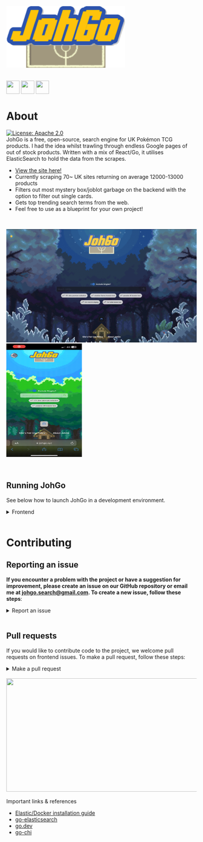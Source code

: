 <img src="frontend/src/images/johgoLogo.png">

<br/>

<br/>

<img src="https://cdn.jsdelivr.net/npm/programming-languages-logos/src/go/go.png" height="35" width="35">   <img src="https://upload.wikimedia.org/wikipedia/commons/a/a7/React-icon.svg" height="35" width="35">   <img src="https://cdn.iconscout.com/icon/free/png-256/elasticsearch-226094.png" height="35" width="35">

# About
[![License: Apache 2.0](https://img.shields.io/badge/License-Apache_2.0-yellow)](https://opensource.org/license/apache-2-0/) <br />
JohGo is a free, open-source, search engine for UK Pokémon TCG products. I had the idea whilst trawling through endless
Google pages of out of stock products. Written with a mix of React/Go, it utilises ElasticSearch to hold the data from
the scrapes.

- [View the site here!](https://johgo.xyz)
- Currently scraping 70~ UK sites returning on average 12000-13000 products
- Filters out most mystery box/joblot garbage on the backend with the option to filter out single cards.
- Gets top trending search terms from the web.
- Feel free to use as a blueprint for your own project!
 
 
<br/>

<img src="frontend/src/images/home_screenshot.png" height="300" width="600"><img src="frontend/src/images/phone_gif.gif" height="300" width="200">

<br/>

## Running JohGo 
See below how to launch JohGo in a development environment.
<br />
<details>
  <summary>Frontend</summary>
  
  1. Clone repo
  2. Configure Npm
     * [Install NPM (If not already done)](https://docs.npmjs.com/downloading-and-installing-node-js-and-npm)
     * `npm install` - Install packages for JohGo
     * `npm start` - Run JohGo in development mode
</details>
<br/>

# Contributing

## Reporting an issue
**If you encounter a problem with the project or have a suggestion for improvement, please create an issue on our GitHub repository or email me at johgo.search@gmail.com. To create a new issue, follow these steps**:

<details>
  <summary>Report an issue</summary>
  
1. Go to the Issues section of the repository.
2. Click the "New Issue" button.
3. Give your issue a descriptive title and **provide as much detail as possible in the description**.
4. If possible, include steps to reproduce the issue or a sample code snippet.
5. Add any relevant labels and/or assignees.
Click "Submit new issue".
</details>

<br/>

## Pull requests

If you would like to contribute code to the project, we welcome pull requests on frontend issues. To make a pull request, follow these steps:

<details>
  <summary>Make a pull request</summary>
  
1. Fork the repository.
2. Clone your forked repository to your local machine.
3. Create a new branch for your changes.
4. Make your changes and commit them with a descriptive message.
5. Push your changes to your forked repository.
6. Create a pull request on our repository.
7. Provide a descriptive title and detail what changes you made.
8. **Be sure to reference the issue number in order to have the PR accepted**.
9. Wait for the project maintainers to review your pull request.
</details>

<br/>

<img src="frontend/src/images/search_screenshot.png" height="300" width="600">

<br/>

Important links & references

- [Elastic/Docker installation guide](https://www.elastic.co/guide/en/elasticsearch/reference/current/docker.html)
- [go-elasticsearch](https://github.com/elastic/go-elasticsearch/)
- [go.dev](https://go.dev/)
- [go-chi](https://github.com/go-chi/chi)